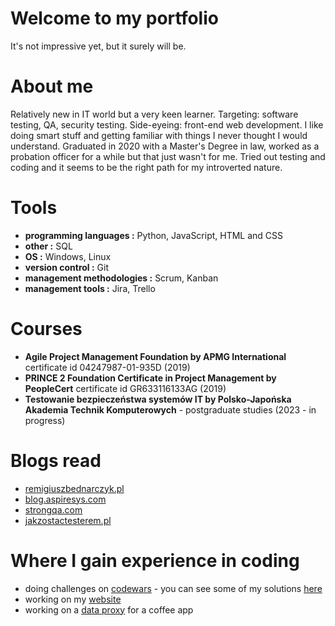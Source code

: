 # Welcome to my portfolio
It's not impressive yet, but it surely will be.
# About me
Relatively new in IT world but a very keen learner. Targeting: software testing, QA, security testing. Side-eyeing: front-end web development. I like doing smart stuff and getting familiar with things I never thought I would understand. Graduated in 2020 with a Master's Degree in law, worked as a probation officer for a while but that just wasn't for me. Tried out testing and coding and it seems to be the right path for my introverted nature. 
# Tools
* **programming languages :** Python, JavaScript, HTML and CSS
* **other :** SQL
* **OS :** Windows, Linux
* **version control :** Git
* **management methodologies :** Scrum, Kanban
* **management tools :** Jira, Trello
# Courses
* **Agile Project Management Foundation by APMG International** certificate id 04247987-01-935D (2019)
* **PRINCE 2 Foundation Certificate in Project Management by PeopleCert** certificate id GR633116133AG (2019)
* **Testowanie bezpieczeństwa systemów IT by Polsko-Japońska Akademia Technik Komputerowych** - postgraduate studies (2023 - in progress)
# Blogs read
* [remigiuszbednarczyk.pl](https://remigiuszbednarczyk.pl)
* [blog.aspiresys.com](https://blog.aspiresys.com/category/testing/)
* [strongqa.com](https://strongqa.com/qa-portal/knowledge-base)
* [jakzostactesterem.pl](https://jakzostactesterem.pl/)
# Where I gain experience in coding
* doing challenges on [codewars](https://codewars.com) - you can see some of my solutions [here](https://github.com/Alejandro-Mirez/Codewars)
* working on my [website](https://github.com/Alejandro-Mirez/MyWebsite)
* working on a [data proxy](https://github.com/Alejandro-Mirez/DataProxy) for a coffee app
